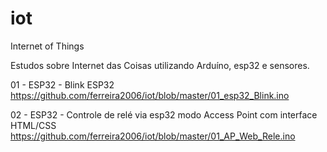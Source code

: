 # iot
Internet of Things

Estudos sobre Internet das Coisas utilizando Arduíno, esp32 e sensores.


01 - ESP32 - Blink ESP32
     https://github.com/ferreira2006/iot/blob/master/01_esp32_Blink.ino

02 - ESP32 - Controle de relé via esp32 modo Access Point com interface HTML/CSS
     https://github.com/ferreira2006/iot/blob/master/01_AP_Web_Rele.ino


